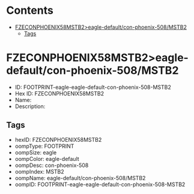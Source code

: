 



Contents
========

* [FZECONPHOENIX58MSTB2>eagle-default/con-phoenix-508/MSTB2](#fzeconphoenix58mstb2eagle-defaultcon-phoenix-508mstb2)
	* [Tags](#tags)

# FZECONPHOENIX58MSTB2>eagle-default/con-phoenix-508/MSTB2

- ID: FOOTPRINT-eagle-eagle-default-con-phoenix-508-MSTB2
- Hex ID: FZECONPHOENIX58MSTB2
- Name: 
- Description: 

## Tags

- hexID: FZECONPHOENIX58MSTB2
- oompType: FOOTPRINT
- oompSize: eagle
- oompColor: eagle-default
- oompDesc: con-phoenix-508
- oompIndex: MSTB2
- oompName: eagle-default/con-phoenix-508/MSTB2
- oompID: FOOTPRINT-eagle-eagle-default-con-phoenix-508-MSTB2
